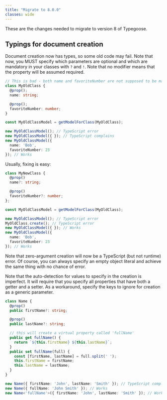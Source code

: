 ```yaml
---
title: "Migrate to 8.0.0"
classes: wide
---
```


These are the changes needed to migrate to version 8 of Typegoose.

## Typings for document creation
Document creation now has types, so some old code may fail. Note that now, you MUST specify which parameters are optional and which are mandatory in your classes with `?` and `!`. Note that no modifier means that the property will be assumed required.

```ts
// This is bad - both name and favoriteNumber are not supposed to be mandatory, but appear mandatory to TypeScript
class MyOldClass {
  @prop();
  name: string;

  @prop();
  favoriteNumber: number;
}

const MyOldClassModel = getModelForClass(MyOldClass);

new MyOldClassModel(); // TypeScript error
new MyOldClassModel({ }); // TypeScript complains
new MyOldClassModel({
  name: 'Bob',
  favoriteNumber: 23
}); // Works
```

Usually, fixing is easy:

```ts
class MyNewClass {
  @prop()
  name?: string;

  @prop()
  favoriteNumber?: number;
};

const MyOldClassModel = getModelForClass(MyOldClass);

new MyOldClassModel(); // TypeScript error
MyOldClass.create(); // TypeScript error
new MyOldClassModel({ }); // Works
new MyOldClassModel({
  name: 'Bob',
  favoriteNumber: 23
}); // Works
```

Note that zero-argument creation will now be a TypeScript (but not runtime) error. Of course, you can always specify an empty object literal and achieve the same thing with no chance of error.

Note that the auto-detection for values to specify in the creation is imperfect. It will require that you specify all properties that have both a getter and a setter. As a workaround, specify the keys to ignore for creation as a generic parameter.

```ts
class Name {
  @prop()
  public firstName?: string;

  @prop()
  public lastName?: string;

  // this will create a virtual property called 'fullName'
  public get fullName() {
    return `${this.firstName} ${this.lastName}`;
  }
  public set fullName(full) {
    const [firstName, lastName] = full.split(' ');
    this.firstName = firstName;
    this.lastName = lastName;
  }
}

new Name({ firstName: 'John', lastName: 'Smith' }); // TypeScript complains, but it shouldn't
new Name({ fullName: 'John Smith' }); // Works
new Name<'fullName'>({ firstName: 'John', lastName: 'Smith' }); // Works
```